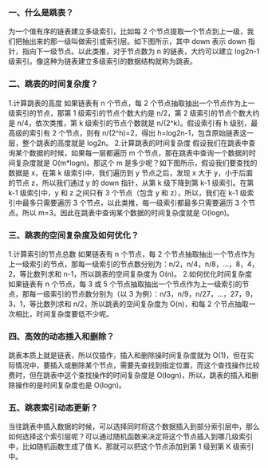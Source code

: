 ### 一、什么是跳表？

为一个值有序的链表建立多级索引，比如每 2 个节点提取一个节点到上一级，我们把抽出来的那一级叫做索引或索引层。如下图所示，其中 down 表示 down 指针，指向下一级节点。以此类推，对于节点数为 n 的链表，大约可以建立 log2n-1 级索引。像这种为链表建立多级索引的数据结构就称为跳表。

### 二、跳表的时间复杂度？

1.计算跳表的高度
如果链表有 n 个节点，每 2 个节点抽取抽出一个节点作为上一级索引的节点，那第 1 级索引的节点个数大约是 n/2，第 2 级索引的节点个数大约是 n/4，依次类推，第 k 级索引的节点个数就是 n/(2^k)。假设索引有 h 级别，最高级的索引有 2 个节点，则有 n/(2^h)=2，得出 h=log2n-1，包含原始链表这一层，整个跳表的高度就是 log2n。 2.计算跳表的时间复杂度
假设我们在跳表中查询某个数据的时候，如果每一层都遍历 m 个节点，那在跳表中查询一个数据的时间复杂度就是 O(m\*logn)。那这个 m 是多少呢？如下图所示，假设我们要查找的数据是 x，在第 k 级索引中，我们遍历到 y 节点之后，发现 x 大于 y，小于后面的节点 z，所以我们通过 y 的 down 指针，从第 k 级下降到第 k-1 级索引。在第 k-1 级索引中，y 和 z 之间只有 3 个节点（包含 y 和 z），所以，我们在 k-1 级索引中最多只需要遍历 3 个节点，以此类推，每一级索引都最多只需要遍历 3 个节点。所以 m=3。因此在跳表中查询某个数据的时间复杂度就是 O(logn)。

### 三、跳表的空间复杂度及如何优化？

1.计算索引的节点总数
如果链表有 n 个节点，每 2 个节点抽取抽出一个节点作为上一级索引的节点，那每一级索引的节点数分别为：n/2，n/4，n/8，…，8，4，2，等比数列求和 n-1，所以跳表的空间复杂度为 O(n)。 2.如何优化时间复杂度
如果链表有 n 个节点，每 3 或 5 个节点抽取抽出一个节点作为上一级索引的节点，那每一级索引的节点数分别为（以 3 为例）：n/3，n/9，n/27，…，27，9，3，1，等比数列求和 n/2，所以跳表的空间复杂度为 O(n)，和每 2 个节点抽取一次相比，时间复杂度要低不少呢。

### 四、高效的动态插入和删除？

跳表本质上就是链表，所以仅插作，插入和删除操时间复杂度就为 O(1)，但在实际情况中，要插入或删除某个节点，需要先查找到指定位置，而这个查找操作比较费时，但在跳表中这个查找操作的时间复杂度是 O(logn)，所以，跳表的插入和删除操作的是时间复杂度也是 O(logn)。

### 五、跳表索引动态更新？

当往跳表中插入数据的时候，可以选择同时将这个数据插入到部分索引层中，那么如何选择这个索引层呢？可以通过随机函数来决定将这个节点插入到哪几级索引中，比如随机函数生成了值 K，那就可以把这个节点添加到第 1 级到第 K 级索引中。
